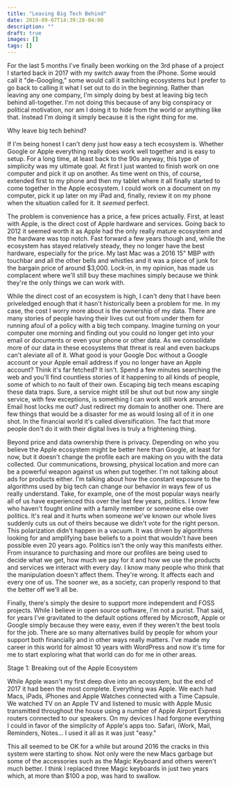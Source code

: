 ```yaml
---
title: "Leaving Big Tech Behind"
date: 2019-09-07T14:39:28-04:00
description: ""
draft: true
images: []
tags: []
---
```


For the last 5 months I've finally been working on the 3rd phase of a project I started back in 2017 with my switch away from the iPhone. Some would call it "de-Googling," some would call it switching ecosystems but I prefer to go back to calling it what I set out to do in the beginning. Rather than leaving any one company, I'm simply doing by best at leaving big tech behind all-together. I'm not doing this because of any big conspiracy or political motivation, nor am I doing it to hide from the world or anything like that. Instead I'm doing it simply because it is the right thing for me.

Why leave big tech behind?

If I'm being honest I can't deny just how easy a tech ecosystem is. Whether Google or Apple everything really does work well together and is easy to setup. For a long time, at least back to the 90s anyway, this type of simplicity was my ultimate goal. At first I just wanted to finish work on one computer and pick it up on another. As time went on this, of course, extended first to my phone and then my tablet where it all finally started to come together in the Apple ecosystem. I could work on a document on my computer, pick it up later on my iPad and, finally, review it on my phone when the situation called for it. It _seemed_ perfect.

The problem is convenience has a price, a few prices actually. First, at least with Apple, is the direct cost of Apple hardware and services. Going back to 2012 it seemed worth it as Apple had the only really mature ecosystem and the hardware was top notch. Fast forward a few years though and, while the ecosystem has stayed relatively steady, they no longer have the best hardware, especially for the price. My last Mac was a 2016 15" MBP with touchbar and all the other bells and whistles and it was a piece of junk for the bargain price of around $3,000. Lock-in, in my opinion, has made us complacent where we'll still buy these machines simply because we think they're the only things we can work with.

While the direct cost of an ecosystem is high, I can't deny that I have been priveledged enough that it hasn't historically been a problem for me. In my case, the cost I worry more about is the ownership of my data. There are many stories of people having their lives cut out from under them for running afoul of a policy with a big tech company. Imagine turning on your computer one morning and finding out you could no longer get into your email or documents or even your phone or other data. As we consolidate more of our data in these ecosystems that threat is real and even backups can't aleviate all of it. What good is your Google Doc without a Google account or your Apple email address if you no longer have an Apple account? Think it's far fetched? It isn't. Spend a few minutes searching the web and you'll find countless stories of it happening to all kinds of people, some of which to no fault of their own. Escaping big tech means escaping these data traps. Sure, a service might still be shut out but now any single service, with few exceptions, is something I can work still work around. Email host locks me out? Just redirect my domain to another one. There are few things that would be a disaster for me as would losing all of it in one shot. In the financial world it's called diversification. The fact that more people don't do it with their digital lives is truly a frightening thing.

Beyond price and data ownership there is privacy. Depending on who you believe the Apple ecosystem might be better here than Google, at least for now, but it doesn't change the profile each are making on you with the data collected. Our communications, browsing, physical location and more can be a powerful weapon against us when put together. I'm not talking about ads for products either. I'm talking about how the constant exposure to the algorithms used by big tech can change our behavior in ways few of us really understand. Take, for example, one of the most popular ways nearly all of us have experienced this over the last few years, politics. I know few who haven't fought online with a family member or someone else over politics. It's real and it hurts when someone we've known our whole lives suddenly cuts us out of theirs because we didn't vote for the right person. This polarization didn't happen in a vacuum. It was driven by algorithms looking for and amplifying base beliefs to a point that wouldn't have been possible even 20 years ago. Politics isn't the only way this manifests either. From insurance to purchasing and more our profiles are being used to decide what we get, how much we pay for it and how we use the products and services we interact with every day. I know many people who think that the manipulation doesn't affect them. They're wrong. It affects each and every one of us. The sooner we, as a society, can properly respond to that the better off we'll all be.

Finally, there's simply the desire to support more independent and FOSS projects. While I believe in open source software, I'm not a purist. That said, for years I've gravitated to the default options offered by Microsoft, Apple or Google simply because they were easy, even if they weren't the best tools for the job. There are so many alternatives build by people for whom your support both financially and in other ways really matters. I've made my career in this world for almost 10 years with WordPress and now it's time for me to start exploring what that world can do for me in other areas.

Stage 1: Breaking out of the Apple Ecosystem

While Apple wasn't my first deep dive into an ecosystem, but the end of 2017 it had been the most complete. Everything was Apple. We each had Macs, iPads, iPhones and Apple Watches connected with a Time Capsule. We watched TV on an Apple TV and listened to music with Apple Music transmitted throughout the house using a number of Apple Airport Express routers connected to our speakers. On my devices I had forgone everything I could in favor of the simplicity of Apple's apps too. Safari, iWork, Mail, Reminders, Notes... I used it all as it was just "easy."

This all seemed to be OK for a while but around 2016 the cracks in this system were starting to show. Not only were the new Macs garbage but some of the accessories such as the Magic Keyboard and others weren't much better. I think I replaced three Magic keyboards in just two years which, at more than $100 a pop, was hard to swallow.